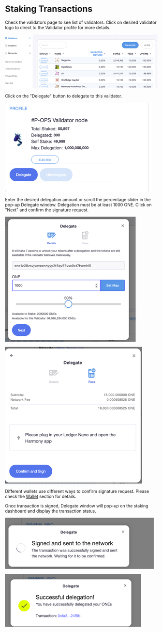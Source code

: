 # Staking Transactions

Check the validators page to see list of validators. Click on desired validator logo to direct to the Validator profile for more details.

![](../../.gitbook/assets/image%20%2861%29.png)

Click on the "Delegate" button to delegate to this validator.

![](../../.gitbook/assets/image%20%287%29.png)

Enter the desired delegation amount or scroll the percentage slider in the pop-up Delegate window. Delegation must be at least 1000 ONE. Click on "Next" and confirm the signature request.

![](../../.gitbook/assets/image%20%2829%29.png)

![](../../.gitbook/assets/image%20%2821%29.png)

Different wallets use different ways to confirm signature request. Please check the [Wallet](https://app.gitbook.com/@harmony-one/s/home/~/drafts/-M7F2-rR3OLvk7_5kftG/wallets) section for details.

Once transaction is signed, Delegate window will pop-up on the staking dashboard and display the transaction status.

![](../../.gitbook/assets/image%20%28169%29.png)

![](../../.gitbook/assets/image%20%2811%29.png)



